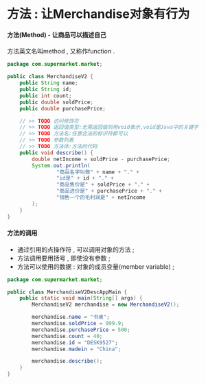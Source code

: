 # 方法 : 让Merchandise对象有行为

#### 方法\(Method\) - 让商品可以描述自己

方法英文名叫method , 又称作function .

```java
package com.supermarket.market;

public class MerchandiseV2 {
    public String name;
    public String id;
    public int count;
    public double soldPrice;
    public double purchasePrice;

    // >> TODO 访问修饰符
    // >> TODO 返回值类型:无需返回值则用void表示,void是Java中的关键字
    // >> TODO 方法名:任意合法的标识符都可以
    // >> TODO 参数列表
    // >> TODO 方法体:方法的代码
    public void describe() {
        double netIncome = soldPrice - purchasePrice;
        System.out.println(
                "商品名字叫做" + name + "." +
                "id是" + id + "." +
                "商品售价是" + soldPrice + "." +
                "商品进价是" + purchasePrice + "." +
                "销售一个的毛利润是" + netIncome
        );
    }
}
```

#### **方法的调用**

* 通过引用的点操作符 , 可以调用对象的方法 ; 
* 方法调用要用括号 , 即使没有参数 ; 
* 方法可以使用的数据 : 对象的成员变量\(member variable\) ; 

```java
package com.supermarket.market;

public class MerchandiseV2DescAppMain {
    public static void main(String[] args) {
        MerchandiseV2 merchandise = new MerchandiseV2();

        merchandise.name = "书桌";
        merchandise.soldPrice = 999.9;
        merchandise.purchasePrice = 500;
        merchandise.count = 40;
        merchandise.id = "DESK9527";
        merchandise.madein = "China";

        merchandise.describe();
    }
}
```



